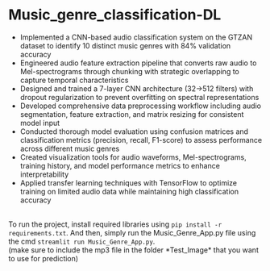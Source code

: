 # Music_genre_classification-DL

- Implemented a CNN-based audio classification system on the GTZAN dataset to identify 10 distinct music genres with 84% validation accuracy
- Engineered audio feature extraction pipeline that converts raw audio to Mel-spectrograms through chunking with strategic overlapping to capture temporal characteristics
- Designed and trained a 7-layer CNN architecture (32→512 filters) with dropout regularization to prevent overfitting on spectral representations
- Developed comprehensive data preprocessing workflow including audio segmentation, feature extraction, and matrix resizing for consistent model input
- Conducted thorough model evaluation using confusion matrices and classification metrics (precision, recall, F1-score) to assess performance across different music genres
- Created visualization tools for audio waveforms, Mel-spectrograms, training history, and model performance metrics to enhance interpretability
- Applied transfer learning techniques with TensorFlow to optimize training on limited audio data while maintaining high classification accuracy

<br>
To run the project, install required libraries using <code>pip install -r requirements.txt</code>.
And then, simply run the Music_Genre_App.py file using the cmd <code>streamlit run Music_Genre_App.py</code>.
<br>
(make sure to include the mp3 file in the folder *Test_Image* that you want to use for prediction)
